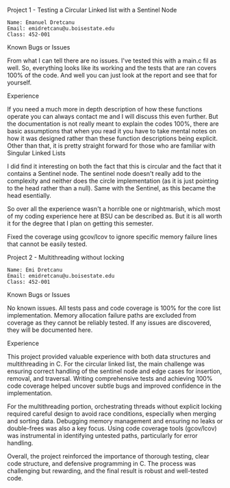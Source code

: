 Project 1 - Testing a Circular Linked list with a Sentinel Node

    Name: Emanuel Dretcanu
    Email: emidretcanu@u.boisestate.edu
    Class: 452-001

Known Bugs or Issues

From what I can tell there are no issues. I've tested this with a main.c fil as well. So, everything looks like its working and the tests that are ran covers 100% of the code. And well you can just look at the report and see that for yourself.

Experience

If you need a much more in depth description of how these functions operate you can always contact me and I will discuss this even further. But the documentation is not really meant to explain the codes 100%, there are basic assumptions that when you read it you have to take mental notes on how it was designed rather than these function descriptions being explicit. Other than that, it is pretty straight forward for those who are familiar with Singular Linked Lists

I did find it interesting on both the fact that this is circular and the fact that it contains a Sentinel node. The sentinel node doesn't really add to the complexity and neither does the circle implementation (as it is just pointing to the head rather than a null). Same with the Sentinel, as this became the head esentially.

So over all the experience wasn't a horrible one or nightmarish, which most of my coding experience here at BSU can be described as. But it is all worth it for the degree that I plan on getting this semester.

Fixed the coverage using gcov/lcov to ignore specific memory failure lines that cannot be easily tested.

Project 2 - Multithreading without locking

    Name: Emi Dretcanu
    Email: emidretcanu@u.boisestate.edu
    Class: 452-001

Known Bugs or Issues

No known issues. All tests pass and code coverage is 100% for the core list implementation. Memory allocation failure paths are excluded from coverage as they cannot be reliably tested. If any issues are discovered, they will be documented here.

Experience

This project provided valuable experience with both data structures and multithreading in C. For the circular linked list, the main challenge was ensuring correct handling of the sentinel node and edge cases for insertion, removal, and traversal. Writing comprehensive tests and achieving 100% code coverage helped uncover subtle bugs and improved confidence in the implementation.

For the multithreading portion, orchestrating threads without explicit locking required careful design to avoid race conditions, especially when merging and sorting data. Debugging memory management and ensuring no leaks or double-frees was also a key focus. Using code coverage tools (gcov/lcov) was instrumental in identifying untested paths, particularly for error handling.

Overall, the project reinforced the importance of thorough testing, clear code structure, and defensive programming in C. The process was challenging but rewarding, and the final result is robust and well-tested code.